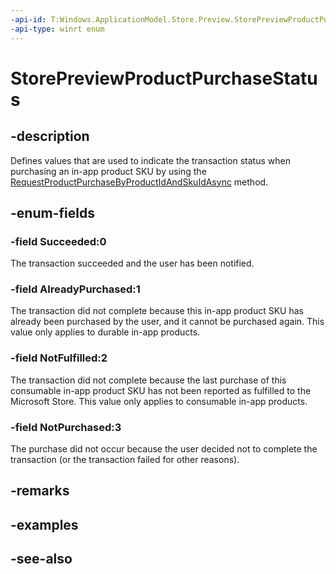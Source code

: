 ```yaml
---
-api-id: T:Windows.ApplicationModel.Store.Preview.StorePreviewProductPurchaseStatus
-api-type: winrt enum
---
```


<!-- Enumeration syntax
public enum Windows.ApplicationModel.Store.Preview.StorePreviewProductPurchaseStatus : int
-->

# StorePreviewProductPurchaseStatus

## -description
Defines values that are used to indicate the transaction status when purchasing an in-app product SKU by using the [RequestProductPurchaseByProductIdAndSkuIdAsync](storepreview_requestproductpurchasebyproductidandskuidasync_423925263.md) method.

## -enum-fields
### -field Succeeded:0
The transaction succeeded and the user has been notified.

### -field AlreadyPurchased:1
The transaction did not complete because this in-app product SKU has already been purchased by the user, and it cannot be purchased again. This value only applies to durable in-app products.

### -field NotFulfilled:2
The transaction did not complete because the last purchase of this consumable in-app product SKU has not been reported as fulfilled to the Microsoft Store. This value only applies to consumable in-app products.

### -field NotPurchased:3
The purchase did not occur because the user decided not to complete the transaction (or the transaction failed for other reasons).


## -remarks

## -examples

## -see-also